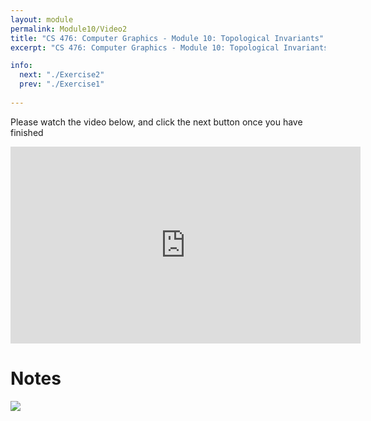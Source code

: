 ```yaml
---
layout: module
permalink: Module10/Video2
title: "CS 476: Computer Graphics - Module 10: Topological Invariants"
excerpt: "CS 476: Computer Graphics - Module 10: Topological Invariants"

info:
  next: "./Exercise2"
  prev: "./Exercise1"
  
---
```


Please watch the video below, and click the next button once you have finished

<iframe width="560" height="315" src="https://www.youtube.com/embed/Nta5iwTYVic" frameborder="0" allow="accelerometer; autoplay; clipboard-write; encrypted-media; gyroscope; picture-in-picture" allowfullscreen></iframe>

<h1>Notes</h1>
<img src = "../images/Unit3/Genus_ConnectedSum.svg">